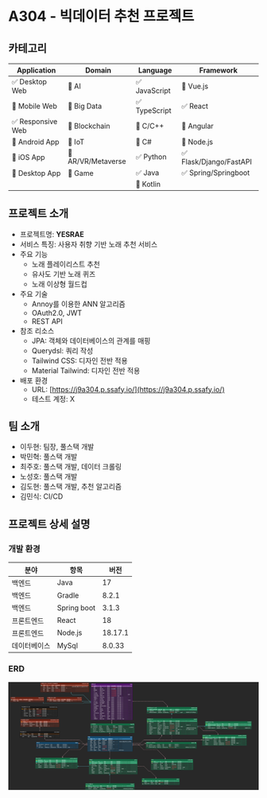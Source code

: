 # A304 - 빅데이터 추천 프로젝트

<!-- 필수 항목 -->

## 카테고리

| Application                       | Domain                                | Language                      | Framework                               |
| --------------------------------- | ------------------------------------- | ----------------------------- | --------------------------------------- |
| :white_check_mark: Desktop Web    | :black_square_button: AI              | :white_check_mark: JavaScript | :black_square_button: Vue.js            |
| :black_square_button: Mobile Web  | :black_square_button: Big Data        | :white_check_mark: TypeScript | :white_check_mark: React                |
| :white_check_mark: Responsive Web | :black_square_button: Blockchain      | :black_square_button: C/C++   | :black_square_button: Angular           |
| :black_square_button: Android App | :black_square_button: IoT             | :black_square_button: C#      | :black_square_button: Node.js           |
| :black_square_button: iOS App     | :black_square_button: AR/VR/Metaverse | :white_check_mark: Python     | :white_check_mark: Flask/Django/FastAPI |
| :black_square_button: Desktop App | :black_square_button: Game            | :white_check_mark: Java       | :white_check_mark: Spring/Springboot    |
|                                   |                                       | :black_square_button: Kotlin  |                                         |

<!-- 필수 항목 -->

## 프로젝트 소개

- 프로젝트명: **YESRAE**
- 서비스 특징: 사용자 취향 기반 노래 추천 서비스
- 주요 기능
  - 노래 플레이리스트 추천
  - 유사도 기반 노래 퀴즈
  - 노래 이상형 월드컵
- 주요 기술
  - Annoy를 이용한 ANN 알고리즘
  - OAuth2.0, JWT
  - REST API
- 참조 리소스
  - JPA: 객체와 데이터베이스의 관계를 매핑
  - Querydsl: 쿼리 작성
  - Tailwind CSS: 디자인 전반 적용
  - Material Tailwind: 디자인 전반 적용
- 배포 환경
  <!-- 웹 서비스, 랜딩 페이지, 프로젝트 소개 등의 배포 URL 기입 -->
  - URL: [https://j9a304.p.ssafy.io/](https://j9a304.p.ssafy.io/)
  <!-- 로그인이 필요한 경우, 사용 가능한 테스트 계정(ID/PW) 기입 -->
  - 테스트 계정: X

<!-- 자유 양식 -->

## 팀 소개

- 이두현: 팀장, 풀스택 개발
- 박민혁: 풀스택 개발
- 최주호: 풀스택 개발, 데이터 크롤링
- 노성호: 풀스택 개발
- 김도현: 풀스택 개발, 추천 알고리즘
- 김민식: CI/CD

<!-- 자유 양식 -->

## 프로젝트 상세 설명

### 개발 환경

| 분야         | 항목        | 버전    |
| ------------ | ----------- | ------- |
| 백엔드       | Java        | 17      |
| 백엔드       | Gradle      | 8.2.1   |
| 백엔드       | Spring boot | 3.1.3   |
| 프론트엔드   | React       | 18      |
| 프론트엔드   | Node.js     | 18.17.1 |
| 데이터베이스 | MySql       | 8.0.33  |

### ERD

![ERD](./img/YESRAE_ERD.png)

<!-- 개발 환경, 기술 스택, 시스템 구성도, ERD, 기능 상세 설명 등 -->
